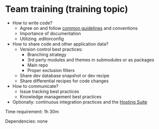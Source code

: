 # Team training (training topic)



- How to write code?
	- Agree on and follow [common guidelines](../../../DevelopmentGuidelines/) and conventions
	- Importance of documentation
	- Utilizing .editorconfig
- How to share code and other application data?
	- Version control best practices:
		- Branching strategy
		- 3rd party modules and themes in submodules or as packages
		- Main repo
		- Proper exclusion filters
	- Share dev database snapshot or dev recipe
	- Share differential recipes for code changes
- How to communicate?
	- Issue tracking best practices
	- Knowledge management best practices
- Optionally: continuous integration practices and the [Hosting Suite](https://dotnest.com/knowledge-base/topics/lombiq-hosting-suite)

Time requirement: 1h 30m

Dependencies: none